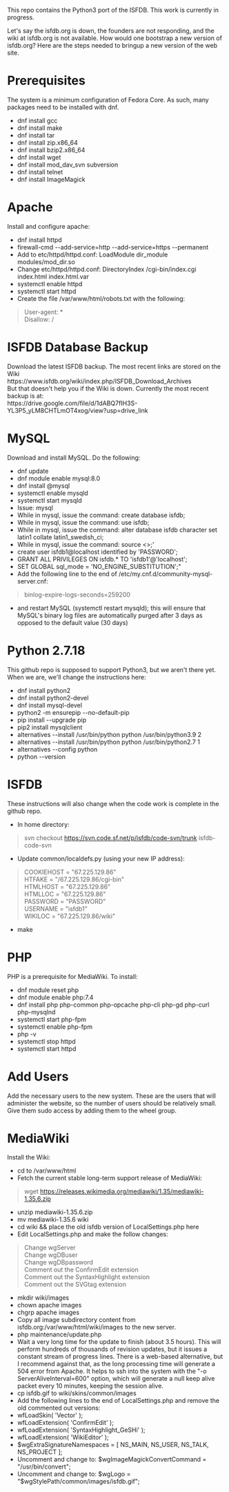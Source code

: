 This repo contains the Python3 port of the ISFDB. This work is currently in progress.

Let's say the isfdb.org is down, the founders are not responding, and the wiki at isfdb.org is not available. How would one bootstrap a new version of isfdb.org? Here are the steps needed to bringup a new version of the web site.

<h1>Prerequisites</h1>
The system is a minimum configuration of Fedora Core. As such, many packages need to be installed with dnf.

* dnf install gcc
* dnf install make
* dnf install tar
* dnf install zip.x86_64
* dnf install bzip2.x86_64
* dnf install wget
* dnf install mod_dav_svn subversion
* dnf install telnet
* dnf install ImageMagick

<h1>Apache</h1>
Install and configure apache:

* dnf install httpd
* firewall-cmd --add-service=http --add-service=https --permanent
* Add to etc/httpd/httpd.conf: LoadModule dir_module modules/mod_dir.so
* Change etc/httpd/httpd.conf: DirectoryIndex /cgi-bin/index.cgi index.html index.html.var
* systemctl enable httpd
* systemctl start httpd
* Create the file /var/www/html/robots.txt with the following:
> User-agent: *
> <br>
> Disallow: /

<h1>ISFDB Database Backup</h1>
Download the latest ISFDB backup. The most recent links are stored on the Wiki
<br>
https://www.isfdb.org/wiki/index.php/ISFDB_Download_Archives
<br>
But that doesn't help you if the Wiki is down. Currently the most recent backup is at: 
<br>
https://drive.google.com/file/d/1dABQ7fIH3S-YL3P5_yLM8CHTLmOT4xog/view?usp=drive_link
<br>

<h1>MySQL</h1>
Download and install MySQL. Do the following:

* dnf update
* dnf module enable mysql:8.0
* dnf install @mysql
* systemctl enable mysqld
* systemctl start mysqld
* Issue: mysql
* While in mysql, issue the command: create database isfdb;
* While in mysql, issue the command: use isfdb;
* While in mysql, issue the command: alter database isfdb character set latin1 collate latin1_swedish_ci;
* While in mysql, issue the command: source <<backupfile>>;'
* create user isfdb1@localhost identified by 'PASSWORD';
* GRANT ALL PRIVILEGES ON isfdb.* TO 'isfdb1'@'localhost';
* SET GLOBAL sql_mode = 'NO_ENGINE_SUBSTITUTION';"
* Add the following line to the end of /etc/my.cnf.d/community-mysql-server.cnf:
> binlog-expire-logs-seconds=259200
* and restart MySQL (systemctl restart mysqld); this will ensure that MySQL's binary log files are automatically purged after 3 days as opposed to the default value (30 days)

<h1>Python 2.7.18</h1>
This github repo is supposed to support Python3, but we aren't there yet. When we are, we'll change the instructions here:

* dnf install python2
* dnf install python2-devel
* dnf install mysql-devel
* python2 -m ensurepip --no-default-pip
* pip install --upgrade pip
* pip2 install mysqlclient
* alternatives --install /usr/bin/python python /usr/bin/python3.9 2
* alternatives --install /usr/bin/python python /usr/bin/python2.7 1
* alternatives --config python
* python --version

<h1>ISFDB</h1>
These instructions will also change when the code work is complete in the github repo.

* In home directory:
> svn checkout https://svn.code.sf.net/p/isfdb/code-svn/trunk isfdb-code-svn
* Update common/localdefs.py (using your new IP address):
> COOKIEHOST = "67.225.129.86"
> <br>
> HTFAKE = "/67.225.129.86/cgi-bin"
> <br>
> HTMLHOST = "67.225.129.86"
> <br>
> HTMLLOC = "67.225.129.86"
> <br>
> PASSWORD = "PASSWORD"
> <br>
> USERNAME = "isfdb1"
> <br>
> WIKILOC = "67.225.129.86/wiki"
* make

<h1>PHP</h1>
PHP is a prerequisite for MediaWiki. To install:

* dnf module reset php
* dnf module enable php:7.4
* dnf install php php-common php-opcache php-cli php-gd php-curl php-mysqlnd
* systemctl start php-fpm
* systemctl enable php-fpm
* php -v
* systemctl stop httpd
* systemctl start httpd

<h1>Add Users</h1>
Add the necessary users to the new system. These are the users that will administer the website, so the number of users should be relatively small.
Give them sudo access by adding them to the wheel group.

<h1>MediaWiki</h1>
Install the Wiki:

* cd to /var/www/html
* Fetch the current stable long-term support release of MediaWiki:
> wget https://releases.wikimedia.org/mediawiki/1.35/mediawiki-1.35.6.zip
* unzip mediawiki-1.35.6.zip
* mv mediawiki-1.35.6 wiki
* cd wiki && place the old isfdb version of LocalSettings.php here
* Edit LocalSettings.php and make the follow changes:
> Change wgServer
> <br>
> Change wgDBuser
> <br>
> Change wgDBpassword
> <br>
> Comment out the ConfirmEdit extension
> <br>
> Comment out the SyntaxHighlight extension
> <br>
> Comment out the SVGtag extension
* mkdir wiki/images
* chown apache images
* chgrp apache images
* Copy all image subdirectory content from isfdb.org:/var/www/html/wiki/images to the new server.
* php maintenance/update.php
* Wait a very long time for the update to finish (about 3.5 hours). This will perform hundreds of thousands of revision updates, but it issues a constant stream of progress lines. There is a web-based alternative, but I recommend against that, as the long processing time will generate a 504 error from Apache.
It helps to ssh into the system with the "-o ServerAliveInterval=600" option, which will generate a null keep alive packet every 10 minutes, keeping the session alive.
* cp isfdb.gif to wiki/skins/common/images
* Add the following lines to the end of LocalSettings.php and remove the old commented out versions:
* wfLoadSkin( 'Vector' );
* wfLoadExtension( 'ConfirmEdit' );
* wfLoadExtension( 'SyntaxHighlight_GeSHi' );
* wfLoadExtension( 'WikiEditor' );
* $wgExtraSignatureNamespaces = [ NS_MAIN, NS_USER, NS_TALK, NS_PROJECT ];
* Uncomment and change to: $wgImageMagickConvertCommand = "/usr/bin/convert";
* Uncomment and change to: $wgLogo = "$wgStylePath/common/images/isfdb.gif";
